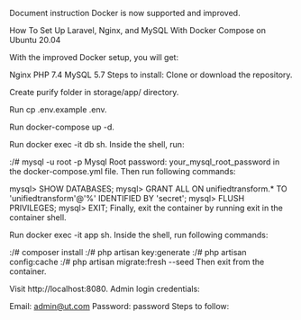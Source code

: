 Document instruction
Docker is now supported and improved.

How To Set Up Laravel, Nginx, and MySQL With Docker Compose on Ubuntu 20.04

With the improved Docker setup, you will get:

Nginx
PHP 7.4
MySQL 5.7
Steps to install:
Clone or download the repository.

Create purify folder in storage/app/ directory.

Run cp .env.example .env.

Run docker-compose up -d.

Run docker exec -it db sh. Inside the shell, run:

:/# mysql -u root -p
Mysql Root password: your_mysql_root_password in the docker-compose.yml file. Then run following commands:

mysql> SHOW DATABASES;
mysql> GRANT ALL ON unifiedtransform.* TO 'unifiedtransform'@'%' IDENTIFIED BY 'secret';
mysql> FLUSH PRIVILEGES;
mysql> EXIT;
Finally, exit the container by running exit in the container shell.

Run docker exec -it app sh. Inside the shell, run following commands:

:/# composer install
:/# php artisan key:generate
:/# php artisan config:cache
:/# php artisan migrate:fresh --seed
Then exit from the container.

Visit http://localhost:8080. Admin login credentials:

Email: admin@ut.com
Password: password
Steps to follow: